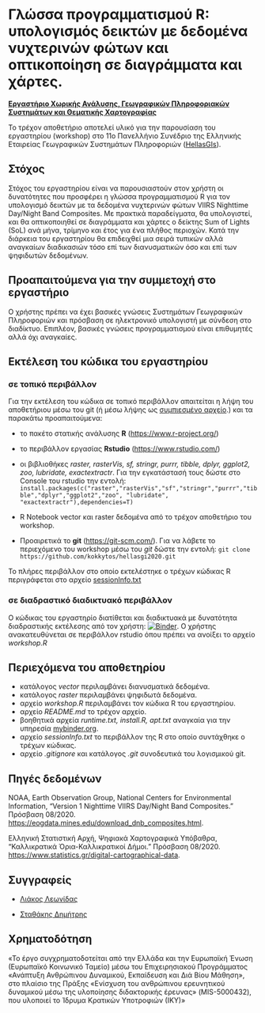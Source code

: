 # Γλώσσα προγραμματισμού R: υπολογισμός δεικτών με δεδομένα νυχτερινών φώτων και οπτικοποίηση σε διαγράμματα και χάρτες. 

**[Εργαστήριο Χωρικής Ανάλυσης, Γεωγραφικών Πληροφοριακών Συστημάτων και Θεματικής Χαρτογραφίας](http://www.gislab.gr/)**

Το τρέχον αποθετήριο αποτελεί υλικό για την παρουσίαση του εργαστηρίου (workshop) στο 11ο Πανελλήνιο Συνέδριο της Ελληνικής Εταιρείας Γεωγραφικών Συστημάτων Πληροφοριών ([HellasGIs](https://hellasgi.gr/)).

## Στόχος

Στόχος του εργαστηρίου είναι να παρουσιαστούν στον χρήστη οι δυνατότητες που προσφέρει η γλώσσα προγραμματισμού R για τον υπολογισμό δεικτών με τα δεδομένα νυχτερινών φώτων VIIRS Nighttime Day/Night Band Composites. 
Με πρακτικά παραδείγματα, θα υπολογιστεί, και θα οπτικοποιηθεί σε διαγράμματα και χάρτες ο δείκτης Sum of Lights (SoL) ανά μήνα, τρίμηνο και έτος για ένα πλήθος περιοχών.
Κατά την διάρκεια του εργαστηρίου θα επιδειχθεί μια σειρά τυπικών αλλά αναγκαίων διαδικασιών τόσο επί των διανυσματικών όσο και επί των ψηφιδωτών δεδομένων.


## Προαπαιτούμενα για την συμμετοχή στο εργαστήριο

Ο χρήστης πρέπει να έχει βασικές γνώσεις Συστημάτων Γεωγραφικών Πληροφοριών και πρόσβαση σε ηλεκτρονικό υπολογιστή με σύνδεση στο διαδίκτυο.
Επιπλέον, βασικές γνώσεις προγραμματισμού είναι επιθυμητές αλλά όχι αναγκαίες.

## Εκτέλεση του κώδικα του εργαστηρίου 

### σε τοπικό περιβάλλον

Για την εκτέλεση του κώδικα σε τοπικό περιβάλλον απαιτείται η λήψη του αποθετήριου μέσω του git (ή μέσω λήψης ως [συμπιεσμένο αρχείο](https://github.com/kokkytos/hellasgi2020/archive/master.zip).)
και τα παρακάτω προαπαιτούμενα:

* το πακέτο στατικής ανάλυσης **R** (https://www.r-project.org/) 
* το περιβάλλον εργασίας **Rstudio** (https://www.rstudio.com/)
* οι βιβλιοθήκες *raster, rasterVis, sf, stringr, purrr, tibble, dplyr, ggplot2, zoo, lubridate, exactextractr*. Για την εγκατάστασή τους δώστε στο Console του rstudio την εντολή:
`install.packages(c("raster","rasterVis","sf","stringr","purrr","tibble","dplyr","ggplot2","zoo", "lubridate", "exactextractr"),dependencies=T)`

* R Notebook vector και raster δεδομένα από το τρέχον αποθετήριο του workshop.
* Προαιρετικά το **git** (https://git-scm.com/). Για να λάβετε το περιεχόμενο του workshop μέσω του *git* δώστε την εντολή: `git clone https://github.com/kokkytos/hellasgi2020.git`

Το πλήρες περιβάλλον στο οποίο εκτελέστηκε ο τρέχων κώδικας R περιγράφεται στο αρχείο [sessionInfo.txt](sessionInfo.txt) 

### σε διαδραστικό διαδικτυακό περιβάλλον

Ο κώδικας του εργαστηρίο διατίθεται και διαδικτυακά με δυνατότητα διαδραστικής εκτέλεσης από τον χρήστη: [![Binder](https://mybinder.org/badge_logo.svg)](https://mybinder.org/v2/gh/kokkytos/hellasgi2020/master?urlpath=rstudio). Ο χρήστης ανακατευθύνεται σε περιβάλλον rstudio όπου πρέπει να ανοίξει το αρχείο *workshop.R*

## Περιεχόμενα του αποθετηρίου

* κατάλογος *vector* περιλαμβάνει διανυσματικά δεδομένα.
* κατάλογος *raster* περιλαμβάνει ψηφιδωτά δεδομένα.
* αρχείο *workshop.R* περιλαμβάνει τον κώδικα R του εργαστηρίου.
* αρχείο *README.md* το τρέχον αρχείο.
* βοηθητικά αρχεία *runtime.txt, install.R, apt.txt* αναγκαία για την υπηρεσία [mybinder.org](https://mybinder.org/).
* αρχείο *sessionInfo.txt* το περιβάλλον της R στο οποίο συντάχθηκε ο τρέχων κώδικας.
* αρχείο *.gitignore* και κατάλογος *.git* συνοδευτικά του λογισμικού git.


## Πηγές δεδομένων

NOAA, Earth Observation Group, National Centers for Environmental Information, “Version 1 Nighttime VIIRS Day/Night Band Composites.”  Πρόσβαση 08/2020. https://eogdata.mines.edu/download_dnb_composites.html.

Ελληνική Στατιστική Αρχή, Ψηφιακά Χαρτογραφικά Υπόβαθρα, “Καλλικρατικά Όρια-Καλλικρατικοί Δήμοι.”  Πρόσβαση 08/2020. https://www.statistics.gr/digital-cartographical-data.



## Συγγραφείς

* [Λιάκος Λεωνίδας](https://gr.linkedin.com/in/leonidasliakos)

* [Σταθάκης Δημήτρης](https://gr.linkedin.com/in/dstath)


## Χρηματοδότηση

«Το έργο συγχρηματοδοτείται από την Ελλάδα και την Ευρωπαϊκή Ένωση (Ευρωπαϊκό Κοινωνικό Ταμείο) μέσω του Επιχειρησιακού Προγράμματος «Ανάπτυξη Ανθρώπινου Δυναμικού, Εκπαίδευση και Διά Βίου Μάθηση», στο πλαίσιο της Πράξης «Ενίσχυση του ανθρώπινου ερευνητικού δυναμικού μέσω της υλοποίησης διδακτορικής έρευνας» (MIS-5000432), που υλοποιεί το Ίδρυμα Κρατικών Υποτροφιών (ΙΚΥ)»
